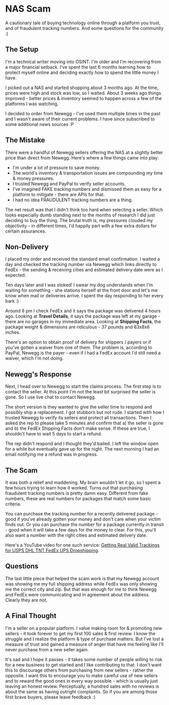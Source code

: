 # NAS Scam

A cautionary tale of buying technology online through a platform you trust, and of fraudulent tracking numbers. And some questions for the community :)

## The Setup

I'm a technical writer moving into OSINT. I'm older and I'm recovering from a major financial setback. I've spent the last 6 months learning how to protect myself online and deciding exactly how to spend the little money I have. 

I picked out a NAS and started shopping about 3 months ago. At the time, prices were high and stock was low, so I waited. About 3 weeks ago things improved - better prices & inventory seemed to happen across a few of the platforms I was watching. 

I decided to order from Newegg - I've used them multiple times in the past and I wasn't aware of their current problems. I have since subscribed to some additional news sources :P

## The Mistake

There were a handful of Newegg sellers offering the NAS at a slightly better price than direct from Newegg. Here's where a few things came into play:

* I'm under a lot of pressure to save money.
* The world's inventory & transportation issues are compounding my time & money pressures.
* I trusted Newegg and PayPal to verify seller accounts.
* I've imagined FAKE tracking numbers and dismissed them as easy for a platform to mitigate - there are APIs for that. 
* I had no idea FRAUDULENT tracking numbers are a thing.

The net result was that I didn't think too hard when selecting a seller. Which looks especially dumb standing next to the months of research I did just deciding to buy the thing. The brutal truth is, my pressures clouded my objectivity - in different times, I'd happily part with a few extra dollars for certain assurances. 

## Non-Delivery

I placed my order and received the standard email confirmation. I waited a day and checked the tracking number via Newegg which links directly to FedEx - the sending & receiving cities and estimated delivery date were as I expected. 

Ten days later and I was stoked! I swear my dog understands when I'm waiting for something - she stations herself at the front door and let's me know when mail or deliveries arrive. I spent the day responding to her every bark :) 

Around 8 pm I check FedEx and it says the package was delivered 4 hours ago. Looking at **Travel Details**, it says the package was left at my garage - there are no garages in my immediate area. Looking at **Shipping Facts**, the package weight & dimensions are ridiculous - 37 pounds and 83x8x6 inches. 

There's an option to obtain proof of delivery for shippers / payers or if you've gotten a waiver from one of them. The problem is, according to PayPal, Newegg is the payer - even if I had a FedEx account I'd still need a waiver, which I'm not doing. 

## Newegg's Response

Next, I head over to Newegg to start the claims process. The first step is to contact the seller. At this point I'm not the least bit surprised the seller is gone. So I use live chat to contact Newegg. 

The short version is they wanted to give the seller time to respond and possibly ship a replacement. I got stubborn but not rude. I started with how I trusted Newegg to verify its sellers and protect all transactions. Then I asked the rep to please take 5 minutes and confirm that a) the seller is gone and b) the FedEx Shipping Facts don't make sense. If these are true, I shouldn't have to wait 5 days to start a refund. 

The rep didn't respond and I thought they'd bailed. I left the window open for a while but eventually gave up for the night. The next morning I had an email notifying me a refund was in progress. 

## The Scam

It was both a relief and maddening. My brain wouldn't let it go, so I spent a few hours trying to learn how it worked. Turns out that purchasing fraudulent tracking numbers is pretty damn easy. Different from fake numbers, these are real numbers for packages that match some basic criteria. 

You can purchase the tracking number for a recently delivered package - good if you've already gotten your money and don't care when your victim finds out. Or you can purchase the number for a package currently in transit - good when it will take a few days for the money to clear. For this, you'll also want a number with the right cities and estimated delivery date. 

Here's a YouTube video for one such service: [Getting Real Valid Trackings for USPS DHL TNT FedEx UPS Dropshipping](https://www.youtube.com/watch?v=720FOVEFndY).

## Questions

The last little piece that helped the scam work is that my Newegg account was showing me my full shipping address while FedEx was only showing me the correct city and zip. But that was enough for me to think Newegg and FedEx were communicating and in agreement about the address. Clearly they are not. 

## A Final Thought

I'm a seller on a popular platform. I value making room for & promoting new sellers - it took forever to get my first 100 sales & first review. I know the struggle and I realize the platform & type of purchase matters. But I've lost a measure of trust and gained a measure of anger that have me feeling like I'll never purchase from a new seller again. 

It's sad and I hope it passes - it takes some number of people willing to risk for a new business to get started and I like contributing to that. I don't want this to discourage others from purchasing from new sellers - rather the opposite. I want this to encourage you to make careful use of new sellers and to reward the good ones in every way possible - which is usually just leaving an honest review. Perceptually, a hundred sales with no reviews is about the same as having outright complaints. So if you are among those first brave buyers, please leave feedback :)
